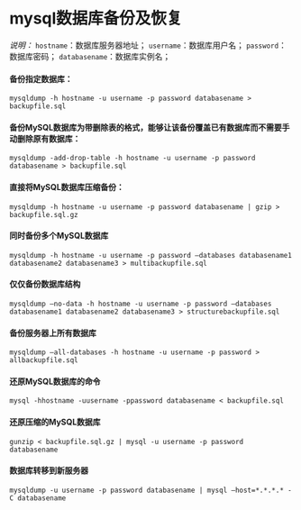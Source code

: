 # mysql数据库备份及恢复

*说明：*
`hostname`：数据库服务器地址；
`username`：数据库用户名；
`password`：数据库密码；
`databasename`：数据库实例名；

#### 备份指定数据库：
`mysqldump -h hostname -u username -p password databasename > backupfile.sql`

#### 备份MySQL数据库为带删除表的格式，能够让该备份覆盖已有数据库而不需要手动删除原有数据库：
`mysqldump -add-drop-table -h hostname -u username -p password databasename > backupfile.sql`

#### 直接将MySQL数据库压缩备份：
`mysqldump -h hostname -u username -p password databasename | gzip > backupfile.sql.gz`

#### 同时备份多个MySQL数据库
`mysqldump -h hostname -u username -p password –databases databasename1 databasename2 databasename3 > multibackupfile.sql`

#### 仅仅备份数据库结构
`mysqldump –no-data -h hostname -u username -p password –databases databasename1 databasename2 databasename3 > structurebackupfile.sql`

#### 备份服务器上所有数据库
`mysqldump –all-databases -h hostname -u username -p password > allbackupfile.sql`

#### 还原MySQL数据库的命令
`mysql -hhostname -uusername -ppassword databasename < backupfile.sql`

#### 还原压缩的MySQL数据库
`gunzip < backupfile.sql.gz | mysql -u username -p password databasename`

#### 数据库转移到新服务器
`mysqldump -u username -p password databasename | mysql –host=*.*.*.* -C databasename`
